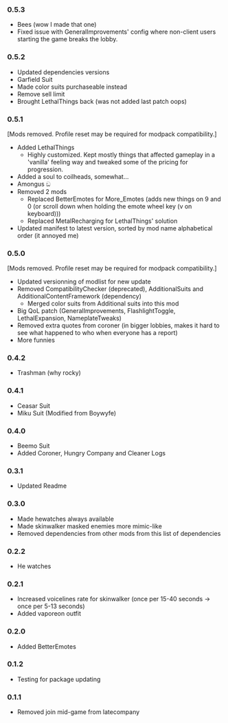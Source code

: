 ### 0.5.3
- Bees (wow I made that one)
- Fixed issue with GeneralImprovements' config where non-client users starting the game breaks the lobby.

### 0.5.2
- Updated dependencies versions
- Garfield Suit
- Made color suits purchaseable instead
- Remove sell limit
- Brought LethalThings back (was not added last patch oops)

### 0.5.1
[Mods removed. Profile reset may be required for modpack compatibility.]
- Added LethalThings
  - Highly customized. Kept mostly things that affected gameplay in a 'vanilla' feeling way and tweaked some of the pricing for progression.
- Added a soul to coilheads, somewhat...
- Amongus ඞ
- Removed 2 mods
  - Replaced BetterEmotes for More_Emotes (adds new things on 9 and 0 (or scroll down when holding the emote wheel key (v on keyboard)))
  - Replaced MetalRecharging for LethalThings' solution
- Updated manifest to latest version, sorted by mod name alphabetical order (it annoyed me)

### 0.5.0
[Mods removed. Profile reset may be required for modpack compatibility.]
- Updated versionning of modlist for new update
- Removed CompatibilityChecker (deprecated), AdditionalSuits and AdditionalContentFramework (dependency)
  - Merged color suits from Additional suits into this mod
- Big QoL patch (GeneralImprovements, FlashlightToggle, LethalExpansion, NameplateTweaks)
- Removed extra quotes from coroner (in bigger lobbies, makes it hard to see what happened to who when everyone has a report)
- More funnies

### 0.4.2
- Trashman (why rocky)

### 0.4.1
- Ceasar Suit
- Miku Suit (Modified from Boywyfe)

### 0.4.0
- Beemo Suit
- Added Coroner, Hungry Company and Cleaner Logs

### 0.3.1
- Updated Readme

### 0.3.0
- Made hewatches always available
- Made skinwalker masked enemies more mimic-like
- Removed dependencies from other mods from this list of dependencies

### 0.2.2
- He watches

### 0.2.1
- Increased voicelines rate for skinwalker (once per 15-40 seconds -> once per 5-13 seconds)
- Added vaporeon outfit

### 0.2.0
- Added BetterEmotes

### 0.1.2
- Testing for package updating

### 0.1.1
- Removed join mid-game from latecompany